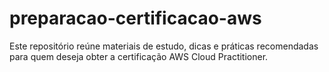# preparacao-certificacao-aws
Este repositório reúne materiais de estudo, dicas e práticas recomendadas para quem deseja obter a certificação AWS Cloud Practitioner.
